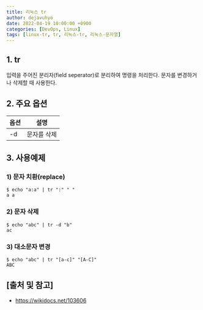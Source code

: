 ```yaml
---
title: 리눅스 tr
author: dejavuhyo
date: 2022-04-19 10:00:00 +0900
categories: [DevOps, Linux]
tags: [linux-tr, tr, 리눅스-tr, 리눅스-문자열]
---
```


## 1. tr
입력을 주어진 분리자(field seperator)로 분리하여 명령을 처리한다. 문자를 변경하거나 삭제할 때 사용한다.

## 2. 주요 옵션

| 옵션 | 설명 |
|-----|-----|
| -d | 문자를 삭제 |

## 3. 사용예제

### 1) 문자 치환(replace)

```shell
$ echo "a:a" | tr ":" " "
a a
```

### 2) 문자 삭제

```shell
$ echo "abc" | tr -d "b" 
ac
```

### 3) 대소문자 변경

```shell
$ echo "abc" | tr "[a-c]" "[A-C]"
ABC
```

## [출처 및 참고]
* <https://wikidocs.net/103606>
